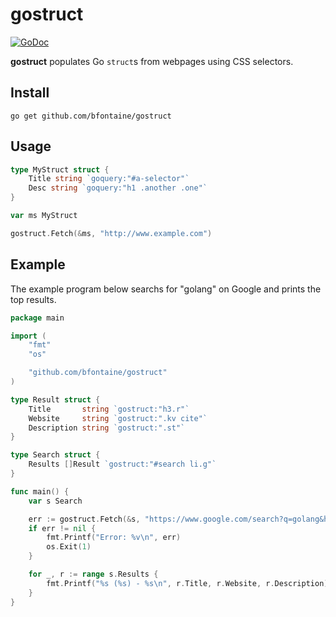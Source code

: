 # gostruct

[![GoDoc](https://godoc.org/github.com/bfontaine/gostruct?status.svg)](https://godoc.org/github.com/bfontaine/gostruct)

**gostruct** populates Go `struct`s from webpages using CSS selectors.

[goquery]: https://github.com/PuerkitoBio/goquery

## Install

    go get github.com/bfontaine/gostruct

## Usage

```go
type MyStruct struct {
    Title string `goquery:"#a-selector"`
    Desc string `goquery:"h1 .another .one"`
}

var ms MyStruct

gostruct.Fetch(&ms, "http://www.example.com")
```

## Example

The example program below searchs for "golang" on Google and prints the top
results.

```go
package main

import (
    "fmt"
    "os"

    "github.com/bfontaine/gostruct"
)

type Result struct {
    Title       string `gostruct:"h3.r"`
    Website     string `gostruct:".kv cite"`
    Description string `gostruct:".st"`
}

type Search struct {
    Results []Result `gostruct:"#search li.g"`
}

func main() {
    var s Search

    err := gostruct.Fetch(&s, "https://www.google.com/search?q=golang&hl=en")
    if err != nil {
        fmt.Printf("Error: %v\n", err)
        os.Exit(1)
    }

    for _, r := range s.Results {
        fmt.Printf("%s (%s) - %s\n", r.Title, r.Website, r.Description)
    }
}
```
